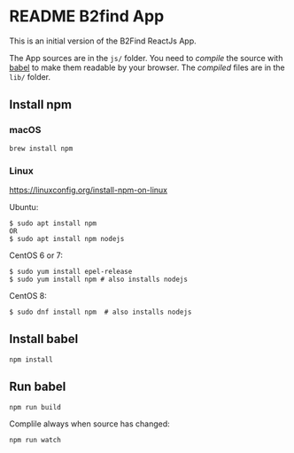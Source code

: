 # README B2find App

This is an initial version of the B2Find ReactJs App.

The App sources are in the `js/` folder.
You need to *compile* the source with [babel](https://babeljs.io/) to make them readable by your browser.
The *compiled* files are in the `lib/` folder.

## Install npm

### macOS

```
brew install npm
```

### Linux

https://linuxconfig.org/install-npm-on-linux

Ubuntu:
```
$ sudo apt install npm
OR
$ sudo apt install npm nodejs
```

CentOS 6 or 7:
```
$ sudo yum install epel-release
$ sudo yum install npm # also installs nodejs
```

CentOS 8:
```
$ sudo dnf install npm	# also installs nodejs
```

## Install babel

```
npm install
```

## Run babel

```
npm run build
```

Complile always when source has changed:
```
npm run watch
```
